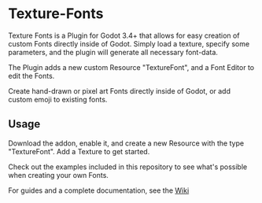 # Texture-Fonts

Texture Fonts is a Plugin for Godot 3.4+ that allows for easy creation of custom Fonts directly inside of Godot.
Simply load a texture, specify some parameters, and the plugin will generate all necessary font-data.

The Plugin adds a new custom Resource "TextureFont", and a Font Editor to edit the Fonts.

Create hand-drawn or pixel art Fonts directly inside of Godot, or add custom emoji to existing fonts.

## Usage

Download the addon, enable it, and create a new Resource with the type "TextureFont". Add a Texture to get started.

Check out the examples included in this repository to see what's possible when creating your own Fonts.

For guides and a complete documentation, see the [Wiki](https://github.com/ElectronicBlueberry/Texture-Fonts/wiki)
